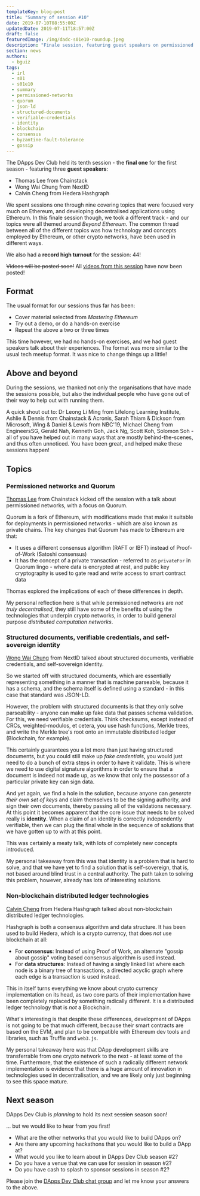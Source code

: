 ```yaml
---
templateKey: blog-post
title: "Summary of session #10"
date: 2019-07-10T08:55:00Z
updatedDate: 2019-07-11T18:57:00Z
draft: false
featuredImage: /img/dadc-s01e10-roundup.jpeg
description: "Finale session, featuring guest speakers on permissioned networks, verifiable credentials, and non-blockchain DLTs"
section: news
authors:
  - bguiz
tags:
  - irl
  - s01
  - s01e10
  - summary
  - permissioned-networks
  - quorum
  - json-ld
  - structured-documents
  - verifiable-credentials
  - identity
  - blockchain
  - consensus
  - byzantine-fault-tolerance
  - gossip
---
```


The DApps Dev Club held its tenth session -
the **final one** for the first season - featuring three **guest speakers**:

- Thomas Lee from Chainstack
- Wong Wai Chung from NextID
- Calvin Cheng from Hedera Hashgraph

We spent sessions one through nine covering topics that were focused very much on Ethereum,
and developing decentralised applications using Ethereum.
In this finale session though, we took a different track -
and our topics were all themed around *Beyond Ethereum*.
The common thread between all of the different topics was how
technology and concepts employed by Ethereum, or other crypto networks,
have been used in different ways.

We also had a **record high turnout** for the session: 44!

~~Videos will be posted soon!~~
All [videos from this session](/blog/2019-07-12-dapps-dev-club-10th-session-videos/ "Videos from DApps Dev Club session #10")
have now been posted!

<!-- excerpt -->

## Format

The usual format for our sessions thus far has been:

- Cover material selected from *Mastering Ethereum*
- Try out a demo, or do a hands-on exercise
- Repeat the above a two or three times

This time however, we had no hands-on exercises,
and we had guest speakers talk about their experiences.
The format was more similar to the usual tech meetup format.
It was nice to change things up a little!

## Above and beyond

During the sessions, we thanked not only the organisations that have made the sessions possible,
but also the individual people who have gone out of their way to help out with running them.

A quick shout out to:
Dr Leong Li Ming from Lifelong Learning Institute,
Ashlie &amp; Dennis from Chainstack &amp; Acronis,
Sarah Thiam &amp; Dickson from Microsoft,
Wing &amp; Daniel &amp; Lewis from NBC'19,
Michael Cheng from EngineersSG,
Gerald Nah,
Kenneth Goh,
Jack Ng,
Scott Koh,
Solomon Soh -
all of you have helped out in many ways that are mostly behind-the-scenes,
and thus often unnoticed.
You have been great, and helped make these sessions happen!

## Topics

### Permissioned networks and Quorum

[Thomas Lee](https://www.linkedin.com/in/thomas-lee-95b024b1/)
from Chainstack kicked off the session with a talk about 
permissioned networks, with a focus on Quorum.

Quorum is a fork of Ethereum, with modifications made
that make it suitable for deployments in permissioned networks -
which are also known as private chains.
The key changes that Quorum has made to Ethereum are that:

- It uses a different consensus algorithm (RAFT or IBFT)
  instead of Proof-of-Work (Satoshi consensus)
- It has the concept of a private transaction - 
  referred to as `privateFor` in Quorum lingo - where data is encrypted at rest,
  and public key cryptography is used to gate read and write access
  to smart contract data

Thomas explored the implications of each of these differences in depth.

My personal reflection here is that while permissioned networks 
are *not truly decentralised*, they still have some of the benefits 
of using the technologies that underpin crypto networks,
in order to build general purpose *distributed computation networks*.

### Structured documents, verifiable credentials, and self-sovereign identity

[Wong Wai Chung](https://www.linkedin.com/in/wai1chung/)
from NextID talked about structured documents, verifiable credentials,
and self-sovereign identity.

So we started off with structured documents, 
which are essentially representing something in a manner
that is machine parseable, because it has a schema,
and the schema itself is defined using a standard -
in this case that standard was JSON-LD.

However, the problem with structured documents is that 
they only solve parseability - 
anyone can make up fake data that passes schema validation.
For this, we need verifiable credentials.
Think checksums, except instead of CRCs, weighted-modulos, et cetera,
you use hash functions, Merkle trees, 
and write the Merkle tree's root onto an immutable distributed ledger 
(Blockchain, for example).

This certainly guarantees you a lot more than just having structured documents,
but you could still make up *fake credentials*,
you would just need to do a bunch of extra steps in order to have it validate.
This is where we need to use digital signature algorithms in order to ensure
that a document is indeed not made up, 
as we know that only the possessor of a particular private key can sign data.

And yet again, we find a hole in the solution, 
because anyone can *generate their own set of keys* and claim themselves
to be the signing authority, and sign their own documents,
thereby passing all of the validations necessary.
At this point it becomes apparent that the core issue that needs to be solved
really is **identity**.
When a claim of an identity is correctly independently verifiable,
then we can plug the final whole in the sequence of solutions that we have gotten up to with at this point.

This was certainly a meaty talk,
with lots of completely new concepts introduced.

My personal takeaway from this was that identity is a problem that is hard to solve,
and that we have yet to find a solution that is self-sovereign,
that is, not based around blind trust in a central authority.
The path taken to solving this problem, however, already has lots of interesting solutions.

### Non-blockchain distributed ledger technologies

[Calvin Cheng](https://www.linkedin.com/in/calvinchengx/)
from Hedera Hashgraph talked about non-blockchain distributed ledger technologies.

Hashgraph is both a consensus algorithm and data structure.
It has been used to build Hedera, which is a crypto currency,
that does *not* use blockchain at all:

- For **consensus**: Instead of using Proof of Work, an alternate
  "gossip about gossip" voting based consensus algorithm is used instead.
- For **data structures**: Instead of having a singly linked list where each node
  is a binary tree of transactions, a directed acyclic graph where each
  edge is a transaction is used instead.

This in itself turns everything we know about crypto currency implementation
on its head, as two core parts of their implementation have been
completely replaced by something radically different.
It is a distributed ledger technology that is *not* a Blockchain.

What's interesting is that despite these differences,
development of DApps is not going to be that much different,
because their smart contracts are based on the EVM,
and plan to be compatible with Ethereum dev tools and libraries,
such as Truffle and `web3.js`.

My personal takeaway here was that DApp development skills are transferrable
from one crypto network to the next - at least some of the time.
Furthermore, that the existence of such a radically different network implementation
is evidence that there is a huge amount of innovation in
technologies used in decentralisation,
and we are likely only just beginning to see this space mature.

## Next season

DApps Dev Club is *planning* to hold its next ~~session~~ season soon!

&hellip; but we would like to hear from you first!

- What are the other networks that you would like to build DApps on?
- Are there any upcoming hackathons that you would like to build a DApp at?
- What would you like to learn about in DApps Dev Club season #2?
- Do you have a venue that we can use for session in season #2?
- Do you have cash to splash to sponsor sessions in season #2?

Please join the
[DApps Dev Club chat group](https://bit.ly/dadc-chat)
and let me know your answers to the above.
